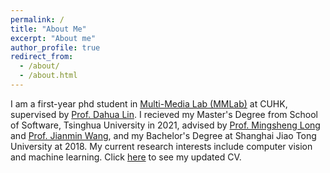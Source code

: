 ```yaml
---
permalink: /
title: "About Me"
excerpt: "About me"
author_profile: true
redirect_from: 
  - /about/
  - /about.html
---
```


I am a first-year phd student in [Multi-Media Lab (MMLab)](http://mmlab.ie.cuhk.edu.hk/) at CUHK, supervised by [Prof. Dahua Lin](https://scholar.google.com/citations?user=GMzzRRUAAAAJ&hl=zh-CN). I recieved my Master's Degree from School of Software,  Tsinghua University in 2021, advised by [Prof. Mingsheng Long](http://ise.thss.tsinghua.edu.cn/~mlong/) and [Prof. Jianmin Wang](https://scholar.google.com/citations?user=MiovcboAAAAJ&hl=zh-CN), and my Bachelor's Degree at Shanghai Jiao Tong University at 2018. My current research interests include computer vision and machine learning. Click [here](https://Jin-Ying.github.io/files/resume.pdf) to see my updated CV.


